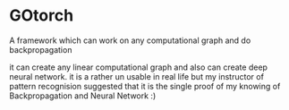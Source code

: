 # GOtorch
A framework which can work on any computational graph and do backpropagation

it can create any linear computational graph and also can create deep neural network. it is a rather un usable in real life but my instructor of pattern recognision suggested that it is the single proof of my knowing of Backpropagation and Neural Network :)
